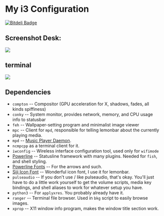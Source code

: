 # My i3 Configuration 


[![Bitdeli Badge](https://d2weczhvl823v0.cloudfront.net/magdeoz/i3-arch-config/trend.png)](https://bitdeli.com/free "Bitdeli Badge")

## Screenshot Desk:
![](https://raw.githubusercontent.com/magdeoz/i3-Arch-config/master/screen/2016-04-06-185606_1366x768_scrot.png)

## terminal
![](https://raw.githubusercontent.com/magdeoz/i3-Arch-config/master/screen/2016-04-16-190705_1366x768_scrot.png)

## Dependencies

* `compton` -- Compositor (GPU acceleration for X, shadows, fades, all kinds spiffiness)
* `conky` -- System monitor, provides network, memory, and CPU usage info to statusbar
* `feh` -- Wallpaper-setting program and minimalist image viewer
* `mpc` -- Client for `mpd`, responsible for telling lemonbar about the currently playing media.
* `mpd` -- [Music Player Daemon](https://wiki.archlinux.org/index.php/Music_Player_Daemon#Setup).
* `ncmpcpp` as a terminal client for it.
* `iwconfig` -- Wireless interface configuration tool, used only for `wifimode`
* [Powerline](http://powerline.readthedocs.org/en/master/) -- Statusline framework with many plugins. Needed for `fish`, and shell styling.
* [Powerline Fonts](https://github.com/powerline/fonts) -- For the arrows and such.
* [Siji Icon Font](https://github.com/gstk/siji) -- Wonderful icon font, I use it for lemonbar.
* `pulseaudio` -- If you don't use / like pulseaudio, that's okay. You'll just have to do a little work yourself to get the volume scripts, media key bindings,
  and shell aliases to work for whatever setup you have.
* `python3` -- For `applyxres`. You probably already have it.
* `ranger` -- Terminal file browser. Used in `bkg` script to easily browse images.
* `xprop` -- X11 window info program, makes the window title section work.
